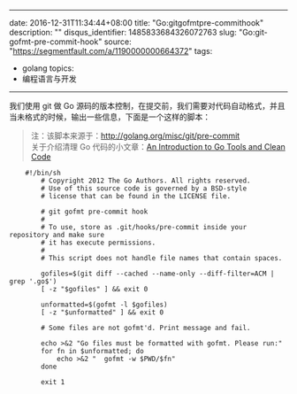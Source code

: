 
---
date: 2016-12-31T11:34:44+08:00
title: "Go:gitgofmtpre-commithook"
description: ""
disqus_identifier: 1485833684326072763
slug: "Go:git-gofmt-pre-commit-hook"
source: "https://segmentfault.com/a/1190000000664372"
tags: 
- golang 
topics:
- 编程语言与开发
---

我们使用 git 做 Go
源码的版本控制，在提交前，我们需要对代码自动格式，并且当未格式的时候，输出一些信息，下面是一个这样的脚本：

> 注：该脚本来源于：<http://golang.org/misc/git/pre-commit>\
> 关于介绍清理 Go 代码的小文章：[An Introduction to Go Tools and Clean
> Code](http://www.simontaranto.com/2014/09/06/an-introduction-to-go-tools-and-clean-code.html)

        #!/bin/sh
            # Copyright 2012 The Go Authors. All rights reserved.
            # Use of this source code is governed by a BSD-style
            # license that can be found in the LICENSE file.

            # git gofmt pre-commit hook
            #
            # To use, store as .git/hooks/pre-commit inside your repository and make sure
            # it has execute permissions.
            #
            # This script does not handle file names that contain spaces.

            gofiles=$(git diff --cached --name-only --diff-filter=ACM | grep '.go$')
            [ -z "$gofiles" ] && exit 0

            unformatted=$(gofmt -l $gofiles)
            [ -z "$unformatted" ] && exit 0

            # Some files are not gofmt'd. Print message and fail.

            echo >&2 "Go files must be formatted with gofmt. Please run:"
            for fn in $unformatted; do
                echo >&2 "  gofmt -w $PWD/$fn"
            done

            exit 1

